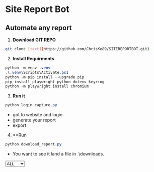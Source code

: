# Site Report Bot

## Automate any report

1. **Download GIT REPO**

```bash
git clone [text](https://github.com/ChrisKe89/SITEREPORTBOT.git)
```
2. **Install Requirments**

```powershell
python -m venv .venv
.\.venv\Scripts\Activate.ps1
python -m pip install --upgrade pip
pip install playwright python-dotenv keyring
python -m playwright install chromium
```

3. **Run it**

```powershell
python login_capture.py
```
- got to website and login
- generate your report 
- export


4. **Run
```powershell
python download_report.py

```
- You want to see it land a file in .\downloads\.

<select name="ctl00$MainContent$ddlOpCoCode" onchange="javascript:setTimeout('__doPostBack(\'ctl00$MainContent$ddlOpCoCode\',\'\')', 0)" id="MainContent_ddlOpCoCode" class="yellowBg">
		<option selected="selected" value="">ALL</option>
		<option value="FXAU">FBAU</option>
		<option value="FXCA">FBCA</option>
		<option value="FXID">FBCN</option>
		<option value="FXHK">FBHK</option>
		<option value="FXKR">FBKR</option>
		<option value="FXMM">FBMM</option>
		<option value="FXMY">FBMY</option>
		<option value="FXNZ">FBNZ</option>
		<option value="FXPH">FBPH</option>
		<option value="FXSG">FBSG</option>
		<option value="THFX">FBTH</option>
		<option value="FXTW">FBTW</option>
		<option value="FXVN">FBVN</option>
		<option value="TWSI">TWSI</option>

	</select>
js document.querySelector("#MainContent_ddlOpCoCode")
//*[@id="MainContent_ddlOpCoCode"]

<input type="submit" name="ctl00$MainContent$btnSearch" value="Search" id="MainContent_btnSearch" class="btn btn-small btn-info button-small">
document.querySelector("#MainContent_btnSearch")
//*[@id="MainContent_btnSearch"]
/html/body/form/div[3]/div[3]/div[3]/div/div/div[2]/table/tbody/tr[8]/td[2]/input[1]


element <input type="image" name="ctl00$MainContent$btnExport" id="MainContent_btnExport" src="images/xls.png" style="border: none; background: inherit;">
js document.querySelector("#MainContent_btnExport")
//*[@id="MainContent_btnExport"]
Full xpath /html/body/form/div[3]/div[3]/div[4]/input